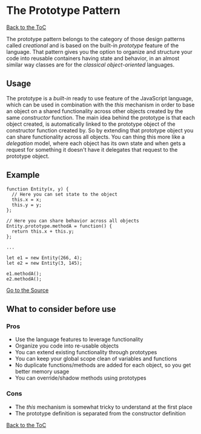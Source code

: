 # The Prototype Pattern #

[Back to the ToC](../../../)

The prototype pattern belongs to the category of those design patterns called *creational* and is based on the built-in *prototype* feature of the language. That pattern gives you the option to organize and structure your code into reusable containers having state and behavior, in an almost similar way classes are for the *classical object-oriented* languages.

## Usage ##

The prototype is a *built-in* ready to use feature of the JavaScript language, which can be used in combination with the *this* mechanism in order to base an object on a shared functionality across other objects created by the same *constructor* function. The main idea behind the prototype is that each object created, is automatically linked to the prototype object of the constructor function created by. So by extending that prototype object you can share functionality across all objects. You can thing this more like a *delegation* model, where each object has its own state and when gets a request for something it doesn't have it delegates that request to the prototype object.

## Example ##

```
function Entity(x, y) {
  // Here you can set state to the object
  this.x = x;
  this.y = y;
};

// Here you can share behavior across all objects
Entity.prototype.methodA = function() {
  return this.x + this.y;
};

...

let e1 = new Entity(266, 4);
let e2 = new Entity(3, 145);

e1.methodA();
e2.methodA();
```

[Go to the Source](index.js)

## What to consider before use ##

### Pros ###
* Use the language features to leverage functionality
* Organize you code into re-usable objects
* You can extend existing functionality through prototypes
* You can keep your global scope clean of variables and functions
* No duplicate functions/methods are added for each object, so you get better memory usage
* You can override/shadow methods using prototypes

### Cons ###
* The *this* mechanism is somewhat tricky to understand at the first place
* The prototype definition is separated from the constructor definition

[Back to the ToC](../../../)
